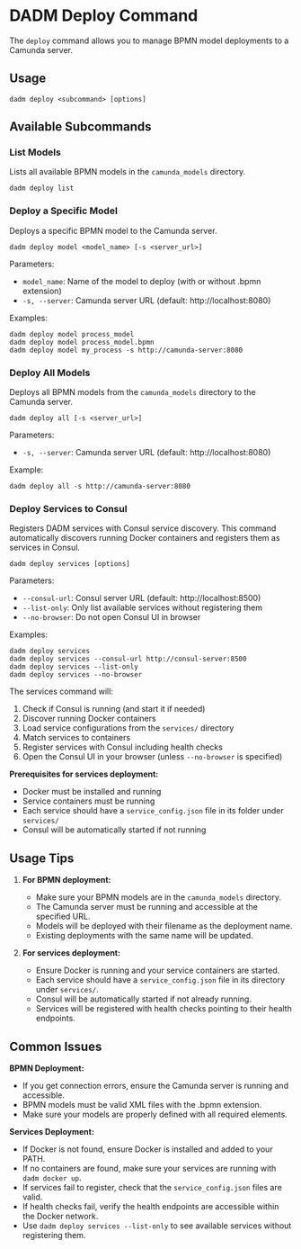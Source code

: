 # DADM Deploy Command

The `deploy` command allows you to manage BPMN model deployments to a Camunda server.

## Usage

```
dadm deploy <subcommand> [options]
```

## Available Subcommands

### List Models

Lists all available BPMN models in the `camunda_models` directory.

```
dadm deploy list
```

### Deploy a Specific Model

Deploys a specific BPMN model to the Camunda server.

```
dadm deploy model <model_name> [-s <server_url>]
```

Parameters:
- `model_name`: Name of the model to deploy (with or without .bpmn extension)
- `-s, --server`: Camunda server URL (default: http://localhost:8080)

Examples:
```
dadm deploy model process_model
dadm deploy model process_model.bpmn
dadm deploy model my_process -s http://camunda-server:8080
```

### Deploy All Models

Deploys all BPMN models from the `camunda_models` directory to the Camunda server.

```
dadm deploy all [-s <server_url>]
```

Parameters:
- `-s, --server`: Camunda server URL (default: http://localhost:8080)

Example:
```
dadm deploy all -s http://camunda-server:8080
```

### Deploy Services to Consul

Registers DADM services with Consul service discovery. This command automatically discovers running Docker containers and registers them as services in Consul.

```
dadm deploy services [options]
```

Parameters:
- `--consul-url`: Consul server URL (default: http://localhost:8500)
- `--list-only`: Only list available services without registering them
- `--no-browser`: Do not open Consul UI in browser

Examples:
```
dadm deploy services
dadm deploy services --consul-url http://consul-server:8500
dadm deploy services --list-only
dadm deploy services --no-browser
```

The services command will:
1. Check if Consul is running (and start it if needed)
2. Discover running Docker containers
3. Load service configurations from the `services/` directory
4. Match services to containers
5. Register services with Consul including health checks
6. Open the Consul UI in your browser (unless `--no-browser` is specified)

**Prerequisites for services deployment:**
- Docker must be installed and running
- Service containers must be running
- Each service should have a `service_config.json` file in its folder under `services/`
- Consul will be automatically started if not running

## Usage Tips

1. **For BPMN deployment:**
   - Make sure your BPMN models are in the `camunda_models` directory.
   - The Camunda server must be running and accessible at the specified URL.
   - Models will be deployed with their filename as the deployment name.
   - Existing deployments with the same name will be updated.

2. **For services deployment:**
   - Ensure Docker is running and your service containers are started.
   - Each service should have a `service_config.json` file in its directory under `services/`.
   - Consul will be automatically started if not already running.
   - Services will be registered with health checks pointing to their health endpoints.

## Common Issues

**BPMN Deployment:**
- If you get connection errors, ensure the Camunda server is running and accessible.
- BPMN models must be valid XML files with the .bpmn extension.
- Make sure your models are properly defined with all required elements.

**Services Deployment:**
- If Docker is not found, ensure Docker is installed and added to your PATH.
- If no containers are found, make sure your services are running with `dadm docker up`.
- If services fail to register, check that the `service_config.json` files are valid.
- If health checks fail, verify the health endpoints are accessible within the Docker network.
- Use `dadm deploy services --list-only` to see available services without registering them.